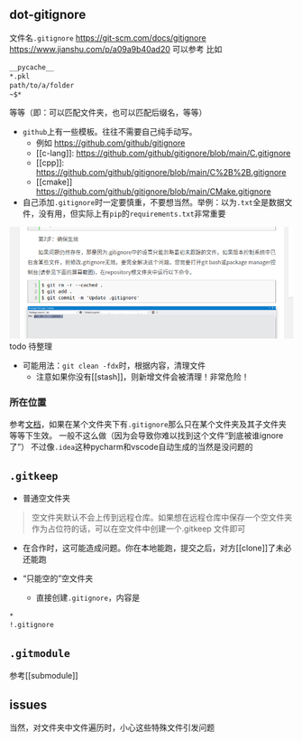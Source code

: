 ## dot-gitignore
文件名`.gitignore`
https://git-scm.com/docs/gitignore
https://www.jianshu.com/p/a09a9b40ad20
可以参考
比如
```text
__pycache__
*.pkl
path/to/a/folder
~$*
```
等等（即：可以匹配文件夹，也可以匹配后缀名，等等）
- `github`上有一些模板。往往不需要自己纯手动写。
  - 例如 https://github.com/github/gitignore
  - [[c-lang]]: https://github.com/github/gitignore/blob/main/C.gitignore
  - [[cpp]]: https://github.com/github/gitignore/blob/main/C%2B%2B.gitignore
  - [[cmake]] https://github.com/github/gitignore/blob/main/CMake.gitignore
- 自己添加`.gitignore`时一定要慎重，不要想当然。举例：以为`.txt`全是数据文件，没有用，但实际上有`pip`的`requirements.txt`非常重要

![](ignore-existing-files.png) todo 待整理

- 可能用法：`git clean -fdx`时，根据内容，清理文件
  - 注意如果你没有[[stash]]，则新增文件会被清理！非常危险！
### 所在位置
参考[文档](https://git-scm.com/docs/gitignore)，如果在某个文件夹下有`.gitignore`那么只在某个文件夹及其子文件夹等等下生效。
一般不这么做（因为会导致你难以找到这个文件“到底被谁ignore了”）
不过像`.idea`这种pycharm和vscode自动生成的当然是没问题的
## `.gitkeep`
- 普通空文件夹
> 空文件夹默认不会上传到远程仓库。如果想在远程仓库中保存一个空文件夹作为占位符的话，可以在空文件中创建一个.gitkeep 文件即可
- 在合作时，这可能造成问题。你在本地能跑，提交之后，对方[[clone]]了未必还能跑

- “只能空的”空文件夹
  - 直接创建`.gitignore`，内容是
```text
*
!.gitignore
```
## `.gitmodule`
参考[[submodule]]
## issues
当然，对文件夹中文件遍历时，小心这些特殊文件引发问题